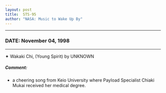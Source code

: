 ```yaml
---
layout: post
title:  STS-95
author: "NASA: Music to Wake Up By"
---
```


----
### DATE: November 04, 1998
----
✦ Wakaki Chi, (Young Spirit) by UNKNOWN

##### Comment:
* a cheering song from Keio University where Payload Specialist Chiaki Mukai received her medical degree.
